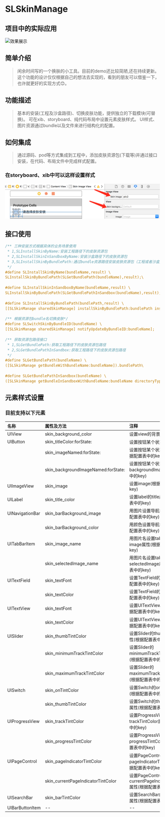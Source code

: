 # SLSkinManage

## 项目中的实际应用
![效果展示](https://github.com/lishuailibertine/SLSkinManage/blob/master/images/Demo)

## 简单介绍

>闲余时间写的一个换肤的小工具。目前的demo还比较简陋,还在持续更新。这个功能的设计仅仅根据自己的想法去实现的，看到的朋友可以借鉴一下，也许就更好的实现方式😊。

## 功能描述

>基本的安装(工程及沙盒路径)、切换皮肤功能，提供独立的下载模块(可替换)。
>可在xib、storyboard、纯代码布局中设置元素皮肤样式。
>UI样式、图片资源通过bundle以及文件来进行结构化的配置。

## 如何集成

>通过源码、pod等方式集成到工程中，添加皮肤资源包(下载等)并通过接口安装，在代码、布局文件中完成样式配置。
### 在storyboard、xib中可以这样设置样式
![storyborad](https://github.com/lishuailibertine/SLSkinManage/blob/master/images/stordboard%402x.png)

## 接口使用

```objective-c
/** 三种安装方式根据具体的业务场景使用
 * 1,SLInstallSkinByName:安装工程路径下的皮肤资源包
 * 2,SLInstallSkinInSandboxByName:安装沙盒路径下的皮肤资源包
 * 3,SLInstallSkinByBundlePath:通过bundle资源路径安装皮肤资源包（工程或者沙盒）
 */
#define SLInstallSkinByName(bundleName,result) \
SLInstallSkinByBundlePath(SLGetBundlePath(bundleName),result);\

#define SLInstallSkinInSandboxByName(bundleName,result) \
SLInstallSkinByBundlePath(SLGetBundlePathInSandbox(bundleName),result);\

#define SLInstallSkinByBundlePath(bundlePath,result) \
[[SLSkinManage sharedSkinManage] installSkinByBundlePath:bundlePath installResult:result];\

/** 根据资源包bundle名切换皮肤*/
#define SLSwitchSkinByBundleID(bundleName) \
[[SLSkinManage sharedSkinManage] notifyUpdateByBundleID:bundleName];

/** 获取资源包路径接口
 * 1,SLGetBundlePath:获取工程路径下的皮肤资源包路径
 * 2,SLGetBundlePathInSandbox:获取工程路径下的皮肤资源包路径
 */
#define SLGetBundlePath(bundleName) \
([SLSkinManage getBundleWithBundleName:bundleName]).bundlePath\

#define SLGetBundlePathInSandbox(bundleName) \
([SLSkinManage getBundleInSandboxWithBundleName:bundleName directoryType:HBSkinDownloadDirectory inDirectory:HBSkinDownloadSubDirectory]).bundlePath\
```
## 元素样式设置
### 目前支持以下元素
|名称|属性及方法|注释|
|:---|:---|:---|
|UIView|skin_background_color|设置view的背景色|
|UIButton|skin_titleColor:forState:|设置按钮某个状态的title颜色|
||skin_imageNamed:forState:|设置按钮某个状态的image(根据配置表中的key)|
||skin_backgroundImageNamed:forState:|设置按钮某个状态的backgroundImag(根据配置表中的key)|
|UIImageView|skin_image|设置image(根据配置表中的key)|
|UILabel|skin_title_color|设置label的title颜色(根据配置表中的key)|
|UINavigationBar|skin_barBackground_image|用图片设置导航的背景色(根据配置表中的key)|
||skin_barBackground_color|用颜色设置导航的背景色(根据配置表中的key)|
|UITabBarItem|skin_image_name|用图片名设置tabbarIterm的image属性(根据配置表中的key)|
||skin_selectedImage_name|用图片名设置tabbarIterm的selectedImage属性(根据配置表中的key)|
|UITextField|skin_textFont|设置TextField的font大小(根据配置表中的key)|
||skin_textColor|设置TextField的textColor(根据配置表中的key)|
|UITextView|skin_textFont|设置UITextView的font大小(根据配置表中的key)|
||skin_textColor|设置UITextView的textColor(根据配置表中的key)|
|UISlider|skin_thumbTintColor|设置Slider的thumbTintColor属性(根据配置表中的key)|
||skin_minimumTrackTintColor|设置Slider的minimumTrackTintColor属性(根据配置表中的key)|
||skin_maximumTrackTintColor|设置Slider的maximumTrackTintColor属性(根据配置表中的key)|
|UISwitch|skin_onTintColor|设置Switch的onTintColor属性(根据配置表中的key)|
||skin_thumbTintColor|设置Switch的thumbTintColor属性(根据配置表中的key)|
|UIProgressView|skin_trackTintColor|设置ProgressView的trackTintColor属性(根据配置表中的key)|
||skin_progressTintColor|设置ProgressView的progressTintColor属性(根据配置表中的key)|
|UIPageControl|skin_pageIndicatorTintColor|设置PageControl的pageIndicatorTintColor属性(根据配置表中的key)|
||skin_currentPageIndicatorTintColor|设置PageControl的currentPageIndicatorTintColor属性(根据配置表中的key)|
|UISearchBar|skin_barTintColor|设置SearchBar的barTintColor属性(根据配置表中的key)|
|UIBarButtonItem|--|--|
